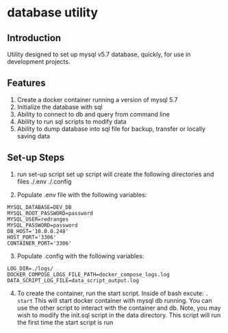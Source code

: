 # database utility

## Introduction
Utility designed to set up mysql v5.7 database, quickly, for use in development projects.


## Features
1. Create a docker container running a version of mysql 5.7
2. Initialize the database with sql
3. Ability to connect to db and query from command line
4. Ability to run sql scripts to modify data
5. Ability to dump database into sql file for backup, transfer or locally saving data

## Set-up Steps
1. run set-up script
set up script will create the following directories and files
./.env 
./.config

2. Populate .env file with the following variables:
```
MYSQL_DATABASE=DEV_DB
MYSQL_ROOT_PASSWORD=password
MYSQL_USER=redranges
MYSQL_PASSWORD=password
DB_HOST='10.0.0.248'
HOST_PORT='3306'
CONTAINER_PORT='3306'
```

3. Populate .config with the following variables:
```
LOG_DIR=./logs/
DOCKER_COMPOSE_LOGS_FILE_PATH=docker_compose_logs.log
DATA_SCRIPT_LOG_FILE=data_script_output.log
```

4. To create the container, run the start script. Inside of bash excute: 
`. start`
This will start docker container with mysql db running. You can use the other script to interact with the container and db.
Note, you may wish to modify the init.sql script in the data directory. This script will run the first time the start script is run




 
